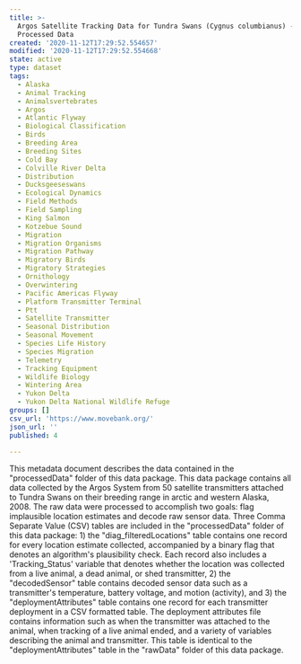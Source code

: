 ```yaml
---
title: >-
  Argos Satellite Tracking Data for Tundra Swans (Cygnus columbianus) -
  Processed Data
created: '2020-11-12T17:29:52.554657'
modified: '2020-11-12T17:29:52.554668'
state: active
type: dataset
tags:
  - Alaska
  - Animal Tracking
  - Animalsvertebrates
  - Argos
  - Atlantic Flyway
  - Biological Classification
  - Birds
  - Breeding Area
  - Breeding Sites
  - Cold Bay
  - Colville River Delta
  - Distribution
  - Ducksgeeseswans
  - Ecological Dynamics
  - Field Methods
  - Field Sampling
  - King Salmon
  - Kotzebue Sound
  - Migration
  - Migration Organisms
  - Migration Pathway
  - Migratory Birds
  - Migratory Strategies
  - Ornithology
  - Overwintering
  - Pacific Americas Flyway
  - Platform Transmitter Terminal
  - Ptt
  - Satellite Transmitter
  - Seasonal Distribution
  - Seasonal Movement
  - Species Life History
  - Species Migration
  - Telemetry
  - Tracking Equipment
  - Wildlife Biology
  - Wintering Area
  - Yukon Delta
  - Yukon Delta National Wildlife Refuge
groups: []
csv_url: 'https://www.movebank.org/'
json_url: ''
published: 4

---
```

This metadata document describes the data contained in the "processedData" folder of this data package. This data package contains all data collected by the Argos System from 50 satellite transmitters attached to Tundra Swans on their breeding range in arctic and western Alaska, 2008. The raw data were processed to accomplish two goals: flag implausible location estimates and decode raw sensor data. Three Comma Separate Value (CSV) tables are included in the "processedData" folder of this data package: 1) the "diag_filteredLocations" table contains one record for every location estimate collected, accompanied by a binary flag that denotes an algorithm's plausibility check. Each record also includes a 'Tracking_Status' variable that denotes whether the location was collected from a live animal, a dead animal, or shed transmitter, 2) the "decodedSensor" table contains decoded sensor data such as a transmitter's temperature, battery voltage, and motion (activity), and 3) the "deploymentAttributes" table contains one record for each transmitter deployment in a CSV formatted table. The deployment attributes file contains information such as when the transmitter was attached to the animal, when tracking of a live animal ended, and a variety of variables describing the animal and transmitter. This table is identical to the "deploymentAttributes" table in the "rawData" folder of this data package.
